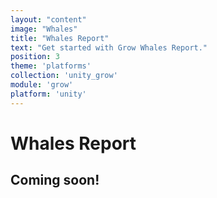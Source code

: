 ```yaml
---
layout: "content"
image: "Whales"
title: "Whales Report"
text: "Get started with Grow Whales Report."
position: 3
theme: 'platforms'
collection: 'unity_grow'
module: 'grow'
platform: 'unity'
---
```


# Whales Report

## Coming soon!
